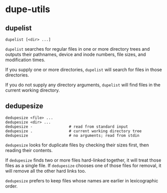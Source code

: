# dupe-utils

## dupelist

    dupelist [<dir> ...]

`dupelist` searches for regular files in one or more directory trees
and outputs their pathnames, device and inode numbers, file sizes, and
modification times.

If you supply one or more directories, `dupelist` will search for
files in those directories.

If you do not supply any directory arguments, `dupelist` will find
files in the current working directory.

## dedupesize

    dedupesize <file> ...
    dedupesize <dir> ...
    dedupesize -                # read from standard input
    dedupesize .                # current working directory tree
    dedupesize                  # no arguments; read from stdin

`dedupesize` looks for duplicate files by checking their sizes first,
then reading their contents.

If `dedupesize` finds two or more files hard-linked together, it will
treat those files as a single file.  If `dedupesize` chooses one of
those files for removal, it will remove all the other hard links too.

`dedupesize` prefers to keep files whose names are earlier in
lexicographic order.
